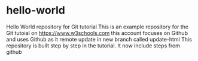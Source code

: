 # hello-world
Hello World repository for Git tutorial
This is an example repository for the Git tutoial on https://www.w3schools.com
this account focuses on Github and uses Github as it remote
update in new branch called update-html
This repository is built step by step in the tutorial.
 It now include steps from github
